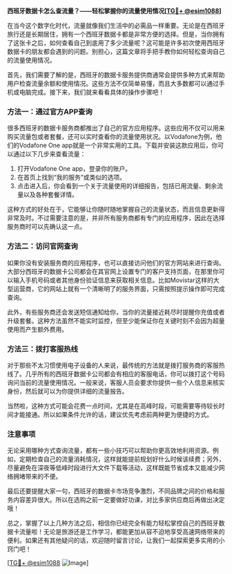 **西班牙数据卡怎么查流量？——轻松掌握你的流量使用情况[[TG💪+ @esim1088](https://t.me/s/esim1088)]**

在当今这个数字化时代，流量就像我们生活中的必需品一样重要。无论是在西班牙旅行还是长期居住，拥有一个西班牙数据卡都是非常方便的选择。但是，当你拥有了这张卡之后，如何查看自己到底用了多少流量呢？这可能是许多初次使用西班牙数据卡的朋友都会遇到的问题。别担心，这篇文章将手把手教你如何轻松查询自己的流量使用情况。

首先，我们需要了解的是，西班牙的数据卡服务提供商通常会提供多种方式来帮助用户检查流量余额和使用情况。这些方法不仅简单易懂，而且大多数都可以通过手机或电脑完成。接下来，我们就来看看具体的操作步骤吧！

### 方法一：通过官方APP查询

很多西班牙的数据卡服务商都推出了自己的官方应用程序。这些应用不仅可以用来购买流量包或者套餐，还可以实时查看你的流量使用状况。以Vodafone为例，他们的Vodafone One app就是一个非常实用的工具。下载并安装这款应用后，你可以通过以下几步来查看流量：

1. 打开Vodafone One app，登录你的账户。
2. 在首页上找到“我的服务”或类似的选项。
3. 点击进入后，你会看到一个关于流量使用的详细报告，包括已用流量、剩余流量以及各种套餐详情。

这种方式的好处在于，它能够让你随时随地掌握自己的流量状态，而且信息更新得非常及时。不过需要注意的是，并非所有服务商都有专门的应用程序，因此在选择服务商时可以先确认这一点。

### 方法二：访问官网查询

如果你没有安装服务商的应用程序，也可以直接访问他们的官方网站来进行查询。大部分西班牙的数据卡公司都会在其官网上设置专门的客户支持页面，在那里你可以输入手机号码或者其他身份验证信息来获取相关信息。比如Movistar这样的大型运营商，它的网站上就有一个清晰明了的服务界面，只需按照提示操作即可完成查询。

此外，有些服务商还会发送短信通知给你，当你的流量接近耗尽时提醒你充值或者升级套餐。这种方法虽然不能实时监控，但至少能保证你在关键时刻不会因为超量使用而产生额外费用。

### 方法三：拨打客服热线

对于那些不太习惯使用电子设备的人来说，最传统的方法就是拨打服务商的客服热线了。几乎所有的西班牙数据卡公司都会有相应的客服电话，你可以拨打这个号码询问当前的流量使用情况。一般来说，客服人员会要求你提供一些个人信息来核实身份，然后就可以为你提供详细的流量报告。

当然啦，这种方式可能会花费一点时间，尤其是在高峰时段，可能需要等待较长时间才能接通。所以如果条件允许的话，建议优先考虑前两种更为便捷的方式。

### 注意事项

无论采用哪种方式查询流量，都有一些小技巧可以帮助你更高效地利用资源。例如，定期检查自己的流量消耗情况，这样就能提前规划好什么时候该续费；另外，尽量避免在深夜等低峰时段进行大文件下载等活动，这样既能节省成本又能减少网络拥堵带来的不便。

最后还要提醒大家一句，西班牙的数据卡市场竞争激烈，不同品牌之间的价格和服务内容差异很大。所以在选购之前一定要做好功课，对比多家供应商后再做出决定哦！

总之，掌握了以上几种方法之后，相信你已经完全有能力轻松掌控自己的西班牙数据卡流量啦！无论是旅游还是工作学习，都能更加从容不迫地享受高速网络带来的便利。如果还有其他疑问的话，欢迎随时留言讨论，让我们一起探索更多实用的小窍门吧！

[[TG💪+ @esim1088](https://t.me/s/esim1088) ![Image](https://i.postimg.cc/4NQfJmqS/Snipaste-2025-05-13-00-14-12.png)]